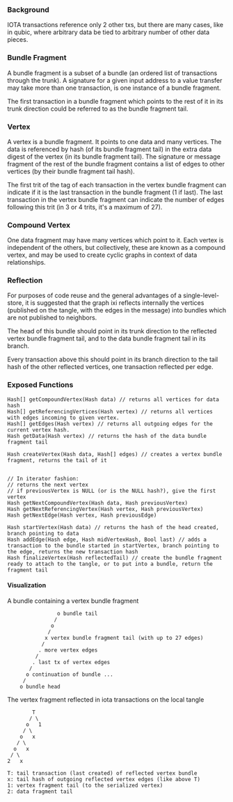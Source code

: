 ### Background

IOTA transactions reference only 2 other txs, but there are many cases, like in qubic, where arbitrary data be tied to arbitrary number of other data pieces.

### Bundle Fragment

A bundle fragment is a subset of a bundle (an ordered list of transactions through the trunk). A signature for a given input address to a value transfer may take more than one transaction, is one instance of a bundle fragment.

The first transaction in a bundle fragment which points to the rest of it in its trunk direction could be referred to as the bundle fragment tail.

### Vertex

A vertex is a bundle fragment. It points to one data and many vertices. The data is referenced by hash (of its bundle fragment tail) in the extra data digest of the vertex (in its bundle fragment tail). The signature or message fragment of the rest of the bundle fragment contains a list of edges to other vertices (by their bundle fragment tail hash).

The first trit of the tag of each transaction in the vertex bundle fragment can indicate if it is the last transaction in the bundle fragment (1 if last). The last transaction in the vertex bundle fragment can indicate the number of edges following this trit (in 3 or 4 trits, it's a maximum of 27).

### Compound Vertex

One data fragment may have many vertices which point to it. Each vertex is independent of the others, but collectively, these are known as a compound vertex, and may be used to create cyclic graphs in context of data relationships.

### Reflection

For purposes of code reuse and the general advantages of a single-level-store, it is suggested that the graph ixi reflects internally the vertices (published on the tangle, with the edges in the message) into bundles which are not published to neighbors.

The head of this bundle should point in its trunk direction to the reflected vertex bundle fragment tail, and to the data bundle fragment tail in its branch.

Every transaction above this should point in its branch direction to the tail hash of the other reflected vertices, one transaction reflected per edge.

### Exposed Functions

```
Hash[] getCompoundVertex(Hash data) // returns all vertices for data hash
Hash[] getReferencingVertices(Hash vertex) // returns all vertices with edges incoming to given vertex.
Hash[] getEdges(Hash vertex) // returns all outgoing edges for the current vertex hash.
Hash getData(Hash vertex) // returns the hash of the data bundle fragment tail

Hash createVertex(Hash data, Hash[] edges) // creates a vertex bundle fragment, returns the tail of it


// In iterator fashion:
// returns the next vertex
// if previousVertex is NULL (or is the NULL hash?), give the first vertex
Hash getNextCompoundVertex(Hash data, Hash previousVertex) 
Hash getNextReferencingVertex(Hash vertex, Hash previousVertex)
Hash getNextEdge(Hash vertex, Hash previousEdge)

Hash startVertex(Hash data) // returns the hash of the head created, branch pointing to data
Hash addEdge(Hash edge, Hash midVertexHash, Bool last) // adds a transaction to the bundle started in startVertex, branch pointing to the edge, returns the new transaction hash
Hash finalizeVertex(Hash reflectedTail) // create the bundle fragment ready to attach to the tangle, or to put into a bundle, return the fragment tail 
```

#### Visualization

A bundle containing a vertex bundle fragment
```
                o bundle tail
               /
              o 
             /
            x vertex bundle fragment tail (with up to 27 edges)
           /
          . more vertex edges
         /
        . last tx of vertex edges
       /
      o continuation of bundle ...
     /
    o bundle head
```

The vertex fragment reflected in iota transactions on the local tangle
```
        T
       / \
      o   1
     / \
    o   x
   / \
  o   x
 / \
2   x

T: tail transaction (last created) of reflected vertex bundle
x: tail hash of outgoing reflected vertex edges (like above T)
1: vertex fragment tail (to the serialized vertex)
2: data fragment tail
```
